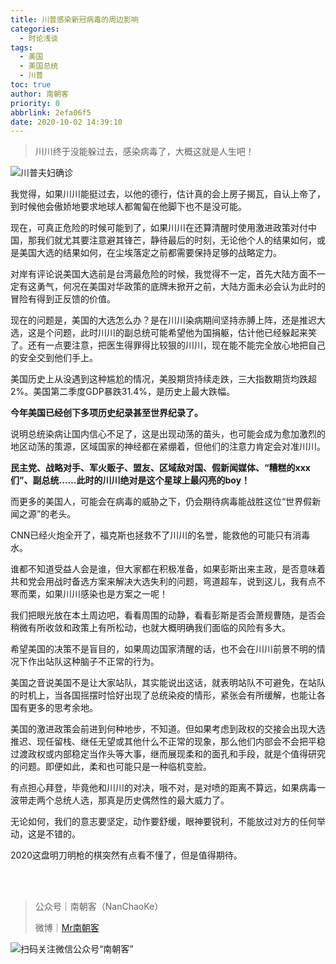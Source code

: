 ```yaml
---
title: 川普感染新冠病毒的周边影响
categories:
  - 时论浅谈
tags:
  - 美国
  - 美国总统
  - 川普
toc: true
author: 南朝客
priority: 0
abbrlink: 2efa06f5
date: 2020-10-02 14:39:10
---
```


> 川川终于没能躲过去，感染病毒了，大概这就是人生吧！

<!-- more -->

![川普夫妇确诊](http://write.godread.cn/chuanpuganran/chuanpuganran.png)

我觉得，如果川川能挺过去，以他的德行，估计真的会上房子揭瓦，自认上帝了，到时候他会傲娇地要求地球人都匍匐在他脚下也不是没可能。



现在，可真正危险的时候可能到了，如果川川在还算清醒时使用激进政策对付中国，那我们就尤其要注意避其锋芒，静待最后的时刻，无论他个人的结果如何，或是美国大选的结果如何，在尘埃落定之前都需要保持足够的战略定力。



对岸有评论说美国大选前是台湾最危险的时候，我觉得不一定，首先大陆方面不一定有这勇气，何况在美国对华政策的底牌未掀开之前，大陆方面未必会认为此时的冒险有得到正反馈的价值。



现在的问题是，美国的大选怎么办？是在川川染病期间坚持赤膊上阵，还是推迟大选，这是个问题，此时川川的副总统可能希望他为国捐躯，估计他已经躲起来笑了。还有一点要注意，把医生得罪得比较狠的川川，现在能不能完全放心地把自己的安全交到他们手上。



美国历史上从没遇到这种尴尬的情况，美股期货持续走跌，三大指数期货均跌超2%。美国第二季度GDP暴跌31.4%，是历史上最大跌幅。



**今年美国已经创下多项历史纪录甚至世界纪录了。**



说明总统染病让国内信心不足了，这是出现动荡的苗头，也可能会成为愈加激烈的地区动荡的策源，区域国家的神经都在紧绷着，但他们的注意力肯定会对准川川。



**民主党、战略对手、军火贩子、盟友、区域敌对国、假新闻媒体、“糟糕的xxx们”、副总统……此时的川川绝对是这个星球上最闪亮的boy！**



而更多的美国人，可能会在病毒的威胁之下，仍会期待病毒能战胜这位“世界假新闻之源”的老头。



CNN已经火炮全开了，福克斯也拯救不了川川的名誉，能救他的可能只有消毒水。



谁都不知道受益人会是谁，但大家都在积极准备，如果彭斯出来主政，是否意味着共和党会用战时备选方案来解决大选失利的问题，弯道超车，说到这儿，我有点不寒而栗，如果川川感染也是方案之一呢！



我们把眼光放在本土周边吧，看看周围的动静，看看彭斯是否会萧规曹随，是否会稍微有所收敛和政策上有所松动，也就大概明确我们面临的风险有多大。



希望美国的决策不是盲目的，如果周边国家清醒的话，也不会在川川前景不明的情况下作出站队这种脑子不正常的行为。



美国之音说美国不是让大家站队，其实能说出这话，就表明站队不可避免，在站队的时机上，当各国摇摆时恰好出现了总统染疫的情形，紧张会有所缓解，也能让各国有更多的思考余地。



美国的激进政策会前进到何种地步，不知道。但如果考虑到政权的交接会出现大选推迟、现任留栈、继任无望或其他什么不正常的现象，那么他们内部会不会把平稳过渡政权或内部稳定当作头等大事，继而展现柔和的面孔和手段，就是个值得研究的问题。即便如此，柔和也可能只是一种临机变脸。



有点担心拜登，毕竟他和川川的对决，哦不对，是对喷的距离不算远，如果病毒一波带走两个总统人选，那真是历史偶然性的最大威力了。



无论如何，我们的意志要坚定，动作要舒缓，眼神要锐利，不能放过对方的任何举动，这是不错的。



2020这盘明刀明枪的棋突然有点看不懂了，但是值得期待。

<br>

<br>

> 公众号｜南朝客（NanChaoKe）
>
> 微博｜<a href="https://weibo.com/u/2821715870">Mr南朝客</a>



![扫码关注微信公众号“南朝客”](http://write.godread.cn/permanent/wxwbwzgzt.png)
